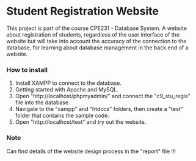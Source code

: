 # Student Registration Website

This project is part of the course CPE231 - Database System. A website about registration of students, regardless of the user interface of the website but will take into account the accuracy of the connection to the database, for learning about database management in the back end of a website.

### How to install
  1. Install XAMPP to connect to the database.
  2. Getting started with Apache and MySQL.
  3. Open "http://localhost/phpmyadmin/" and connect the "c9_stu_regis" file into the database.
  4. Navigate to the "xampp" and "htdocs" folders, then create a "test" folder that contains the sample code.
  5. Open "http://localhost/test" and try out the website.
  
### Note
Can find details of the website design process in the "report" file !!!
